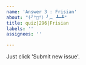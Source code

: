 ```yaml
---
name: 'Answer 3 : Frisian'
about: "(╯°□°）╯︵ ┻━┻"
title: quiz|296|Frisian
labels: ''
assignees: ''

---
```


Just click 'Submit new issue'.
